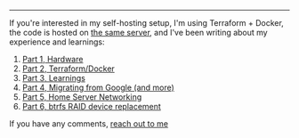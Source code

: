 ---

If you're interested in my self-hosting setup, I'm using Terraform + Docker, the code is hosted on [the same server][nebula], and I've been writing about my experience and learnings:

1.  [Part 1, Hardware](/blog/2017/09/17/home-server-build/)
2.  [Part 2, Terraform/Docker](/blog/2017/11/09/home-server-update/)
3.  [Part 3, Learnings](/blog/2017/12/18/home-server-learnings/)
4.  [Part 4, Migrating from Google (and more)](/blog/2017/12/31/migrating-from-google/)
5.  [Part 5, Home Server Networking](/blog/2018/04/22/home-server-networking/)
6.  [Part 6, btrfs RAID device replacement](/blog/2019/02/24/btrfs-raid-device-replacement-story/)
    
If you have any comments, [reach out to me](/contact/)

[nebula]: https://git.captnemo.in/nemo/nebula/
